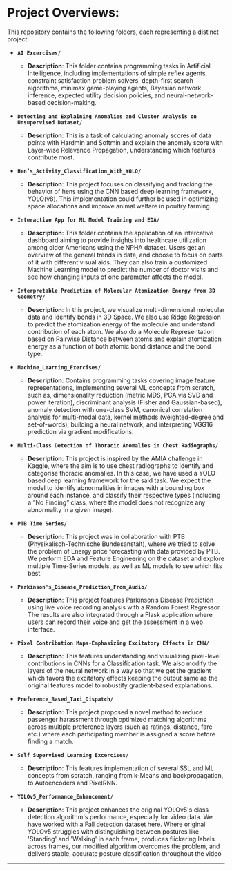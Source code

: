 # Project Overviews:

This repository contains the following folders, each representing a distinct project:

- **`AI Excercises/`**
  - **Description**: This folder contains programming tasks in Artificial Intelligence, including implementations of simple reflex agents, constraint satisfaction problem solvers, depth-first search algorithms, minimax game-playing agents, Bayesian network inference, expected utility decision policies, and neural-network-based decision-making.

- **`Detecting and Explaining Anomalies and Cluster Analysis on Unsupervised Dataset/`**
  - **Description**: This is a task of calculating anomaly scores of data points with Hardmin and Softmin and explain the anomaly score with Layer-wise Relevance Propagation, understanding which features contribute most.

- **`Hen’s_Activity_Classification_With_YOLO/`**
  - **Description**: This project focuses on classifying and tracking the behavior of hens using the CNN based deep learning framework, YOLO(v8). This implementation could further be used in optimizing space allocations and improve animal welfare in poultry farming. 

- **`Interactive App for ML Model Training and EDA/`**
  - **Description**: This folder contains the application of an intercative dashboard aiming to provide insights into healthcare utilization among older Americans using the NPHA dataset. Users get an overview of the general trends in data, and choose to focus on parts of it with different visual aids. They can also train a customized Machine Learning model to predict the number of doctor visits and see how changing inputs of one parameter affects the model.

- **`Interpretable Prediction of Molecular Atomization Energy from 3D Geometry/`**
  - **Description**: In this project, we visualize multi-dimensional molecular data and identify bonds in 3D Space. We also use Ridge Regression to predict the atomization energy of the molecule and understand contribution of each atom. We also do a Molecule Representation based on Pairwise Distance between atoms and explain atomization energy as a function of both atomic bond distance and the bond type.

- **`Machine_Learning_Exercises/`**
  - **Description**: Contains programming tasks covering image feature representations, implementing several ML concepts from scratch, such as, dimensionality reduction (metric MDS, PCA via SVD and power iteration), discriminant analysis (Fisher and Gaussian-based), anomaly detection with one-class SVM, canonical correlation analysis for multi-modal data, kernel methods (weighted-degree and set-of-words), building a neural network, and interpreting VGG16 prediction via gradient modifications.
  
- **`Multi-Class Detection of Thoracic Anomalies in Chest Radiographs/`**
  - **Description**: This project is inspired by the AMIA challenge in Kaggle, where the aim is to use chest radiographs to identify and categorise thoracic anomalies. In this case, we have used a YOLO-based deep learning framework for the said task. We expect the model to identify abnormalities in images with a bounding box around each instance, and classify their respective types (including a ”No Finding” class, where the model does not recognize any abnormality in a given image).
    
- **`PTB Time Series/`**
  - **Description**: This project was in collaboration with PTB (Physikalisch-Technische Bundesanstalt), where we tried to solve the problem of Energy price forecasting with data provided by PTB. We perform EDA and Feature Engineering on the dataset and explore multiple Time-Series models, as well as ML models to see which fits best. 

- **`Parkinson's_Disease_Prediction_From_Audio/`**
  - **Description**: This project features Parkinson’s Disease Prediction using live voice recording analysis with a Random Forest Regressor. The results are also integrated through a Flask application where users can record their voice and get the assessment in a web interface.

- **`Pixel Contribution Maps-Emphasizing Excitatory Effects in CNN/`**
  - **Description**: This features understanding and visualizing pixel-level contributions in CNNs for a Classification task. We also modify the layers of the neural network in a way so that we get the gradient which favors the excitatory effects keeping the output same as the original features model to robustify gradient-based explanations.

- **`Preference_Based_Taxi_Dispatch/`**
  - **Description**: This project proposed a novel method to reduce passenger harassment through optimized matching algorithms across multiple preference layers (such as ratings, distance, fare etc.) where each participating member is assigned a score before finding a match.
  
- **`Self Supervised Learning Excercises/`**
  - **Description**: This features implementation of several SSL and ML concepts from scratch, ranging from k-Means and backpropagation, to Autoencoders and PixelRNN.
  
- **`YOLOv5_Performance_Enhancement/`**
  - **Description**: This project enhances the original YOLOv5's class detection algorithm's performance, especially for video data. We have worked with a Fall detection dataset here. Where original YOLOv5 struggles with distinguishing between postures like 'Standing' and 'Walking' in each frame, produces flickering labels across frames, our modified algorithm overcomes the problem, and delivers stable, accurate posture classification throughout the video
---
